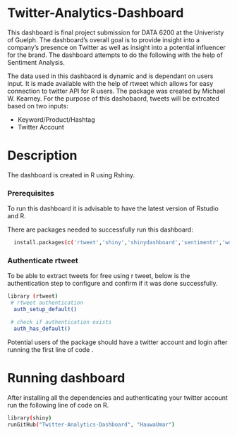 # Twitter-Analytics-Dashboard
This dashboard is final project submission for DATA 6200 at the Univeristy of Guelph. The dashboard’s overall goal is to provide insight into a company’s presence on Twitter as
well as insight into a potential influencer for the brand. The dashboard attempts to do the following with the help of Sentiment Analysis.

The data used in this dashbaord is dynamic and is dependant on users input. It is made available with the help of rtweet which allows for easy connection to twitter API for R users. The package was created by Michael W. Kearney. For the purpose of this dashobaord, tweets will be extrcated based on two inputs:
* Keyword/Product/Hashtag
* Twitter Account

# Description
The dashboard is created in R using Rshiny.

### Prerequisites
To run this dashboard it is advisable to have the latest version of Rstudio and R.

There are packages needed to successfully run this dashboard:
 ```sh
   install.packages(c('rtweet','shiny','shinydashboard','sentimentr','wordcloud','ggplot2','plotly','tm','reactable','magrittr','stringr','lubridate','dplyr','glue','purrr'))
   ```

### Authenticate rtweet
To be able to extract tweets for free using r tweet, below is the authentication step to configure and confirm if it was done successfully.
 ```sh
 library (rtweet)
  # rtweet authentication
   auth_setup_default()

  # check if authentication exists
   auth_has_default()
   ```
  Potential users of the package should have a twitter account and login after running the first line of code .

# Running dashboard
After installing all the dependencies and authenticating your twitter account run the following line of code on R.

 ```sh
library(shiny)
runGitHub("Twitter-Analytics-Dashboard", "HauwaUmar")
 ```
